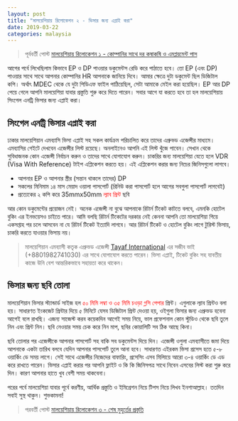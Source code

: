 ```yaml
---
layout: post
title: "মালয়েশিয়ায় রিলোকেশন ২ - ভিসার জন্য এপ্লাই করা"
date: 2019-03-22
categories: malaysia
---
```

> পূর্ববর্তী পোস্ট [মালয়েশিয়ায় রিলোকেশন ১ - কোম্পানির সাথে দর কষাকষি ও এমপ্লয়মেন্ট পাস](https://bits.mdminhazulhaque.io/malaysia/malaysia-salary-negotiation-employment-pass.html)

আগের পর্বে লিখেছিলাম কিভাবে EP ও DP পাওয়ার ডকুমেন্টস রেডি করে পাঠাতে হবে। তো EP (এবং DP) পাওয়ার সাথে সাথে আপনার কোম্পানির HR আপনাকে জানিয়ে দিবে। আমার ক্ষেত্রে দুটা ডকুমেন্ট ছিল ডিজিটাল কপি। অর্থাৎ MDEC থেকে যে দুটা পিডিএফ ফাইল পাঠিয়েছিল, সেটা আমাকে মেইল করা হয়েছিল। EP আর DP পেয়ে গেলে আপনি মালয়েশিয়া যাবার প্রস্তুতি শুরু করে দিতে পারেন। সবার আগে যা করতে হবে তা হল মালয়েশিয়ায় সিংগেল এনট্রি ভিসার জন্য এপ্লাই করা।

## সিংগেল এনট্রি ভিসার এপ্লাই করা

ঢাকার মালয়েশিয়ান এমব্যাসি ভিসা এপ্লাই সহ সকল কার্যক্রম পরিচালিত করে তাদের এপ্রুভড এজেন্সীর মাধ্যমে। এমব্যাসির গেইটে দেখবেন এজেন্সীর লিস্ট রয়েছে। অনলাইনেও আপনি এই লিস্ট খুঁজে পাবেন। সেখান থেকে সুবিধাজনক কোন এজেন্সী নির্বাচন করুন ও তাদের সাথে যোগাযোগ করুন। চাকরির জন্য মালয়েশিয়া যেতে হলে VDR (Visa With Reference) টাইপ এপ্লিকেশন করতে হয়। এই এপ্লিকেশন করার জন্য নিচের জিনিসগুলো লাগবে।

* আপনার EP ও আপনার স্ত্রীর (সন্তান থাকলে তাদের) DP
* সকলের মিনিমাম ১৪ মাস মেয়াদ ওয়ালা পাসপোর্ট (রিনিউ করা পাসপোর্ট হলে আগের সবগুলা পাসপোর্ট লাগবেই)
* প্রত্যেকের ২ কপি করে 35mmx50mm <span style="color:red">ল্যাব প্রিন্ট</span> ছবি

আর কোন ডকুমেন্টের প্রয়োজন নেই। অনেক এজেন্সী না বুঝে আপনাকে রিটার্ন টিকেট কাটতে বলবে, এমনকি হোটেল বুকিং এর ইনভয়েসও চাইতে পারে। আমি বলছি রিটার্ন টিকেটের দরকার নেই কেননা আপনি তো মালয়েশিয়া গিয়ে একসপ্তাহ পর চলে আসবেন না যে রিটার্ন টিকেট ইত্যাদি লাগবে। আর রিটার্ন টিকেট ও হোটেল বুকিং লাগে টুরিস্ট ভিসায়, চাকরি করতে যাওয়ার ভিসায় নয়।

> মালয়েশিয়ান এমব্যাসী কতৃক এপ্রুভড এজেন্সী [Tayaf International](https://www.facebook.com/tayaf.int) এর সজীব ভাই (+8801982741030) এর সাথে যোগাযোগ করতে পারেন। ভিসা এপ্লাই, টিকেট বুকিং সহ যাবতীয় কাজে উনি বেশ আন্তরিকভাবে সহায়তা করে থাকেন।

## ভিসার জন্য ছবি তোলা

মালয়েশিয়ান ভিসার স্ট্যান্ডার্ড সাইজ হল <span style="color:red">৫০ মিমি লম্বা ও ৩৫ মিমি চওড়া গ্লসি পেপার</span> প্রিন্ট। এগুলাকে ল্যাব প্রিন্টও বলা হয়। সাধারণত ইংকজেট প্রিন্টার দিয়ে ৫ মিনিটে যেসব ডিজিটাল প্রিন্ট দেওয়া হয়, ওইগুলা ভিসার জন্য এপ্রুভড হবেনা আগেই বলে রাখছি। এজন্য সাজেস্ট করব কয়েকদিন আগেই সময় নিয়ে, ভাল প্রফেশনাল কোন স্টুডিও থেকে ছবি তুলে নিন এবং প্রিন্ট নিন। ছবি নেওয়ার সময় চেক করে নিন মাপ, ছবির কোয়ালিটি সব ঠিক আছে কিনা।

ছবি তোলার পর এজেন্সীকে আপনার পাসপোর্ট সহ বাকি সব ডকুমেন্টস দিয়ে দিন। এজেন্সী ওগুলা এমব্যাসীতে জমা দিয়ে আপনাকে একটা তারিখ বলবে যেদিন আপনার পাসপোর্ট তুলে আনা হবে। সাধারণত এইরকম ভিসা প্রসেস হতে ৫-৮ ওয়ার্কিং ডে সময় লাগে। সেই সাথে এজেন্সীর নিজেদের বাফারিং, প্রসেসিং এসব মিলিায়ে আরো ৩-৪ ওয়ার্কিং ডে এড করে রাখতে পারেন। ভিসার এপ্লাই করার পর আপনি ফ্লাইট ও কি কি জিনিসপত্র সাথে নিবেন এসবের লিস্ট করা শুরু করে দিন। কারণ আপনার হাতে খুব বেশী সময় থাকবেনা।

পরের পর্বে মালয়েশিয়া যাবার পূর্বে করণীয়, আর্থিক প্রস্তুতি ও ইমিগ্রেশন নিয়ে টিপস নিয়ে লিখব ইনশাআল্লাহ। ততদিন সবাই সুস্থ থাকুন। শুভকামনা!

> পরবর্তী পোস্ট [মালয়েশিয়ায় রিলোকেশন ৩ - শেষ মুহুর্তের প্রস্তুতি](https://bits.mdminhazulhaque.io/malaysia/malaysia-relocation-last-minute-preparation.html)
